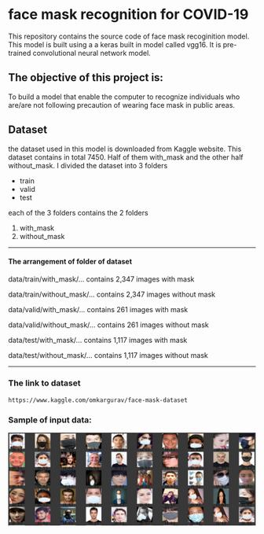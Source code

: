 # face mask recognition for COVID-19
This repository contains the source code of face mask recoginition model. This model is built using a a keras built in model called vgg16. It is pre-trained convolutional neural network model. 

## The objective of this project is:
To build a model that enable the computer to recognize individuals who are/are not following precaution of wearing face mask in public areas.

## Dataset
the dataset used in this model is downloaded from Kaggle website. This dataset contains in total 7450. Half of them with_mask and the other half without_mask.
I divided the dataset into 3 folders
- train
- valid
- test

each of the 3 folders contains the 2 folders 
1. with_mask
2. without_mask
----------------------------------------------------------
#### The arrangement of folder of dataset
data/train/with_mask/... contains 2,347 images with mask 

data/train/without_mask/... contains 2,347 images without mask

data/valid/with_mask/... contains 261 images with mask

data/valid/without_mask/... contains 261 images without mask

data/test/with_mask/... contains 1,117 images with mask 

data/test/without_mask/... contains 1,117 images without mask

--------------------------------------------------------------
### The link to dataset
	
	https://www.kaggle.com/omkargurav/face-mask-dataset

### Sample of input data:
![sample](https://github.com/AtharBagunaid/Face-mask-detector/blob/main/1.png.jpg?raw=true) 


